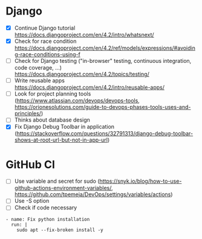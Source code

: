 # Django
- [X] Continue Django tutorial https://docs.djangoproject.com/en/4.2/intro/whatsnext/
- [x] Check for race condition https://docs.djangoproject.com/en/4.2/ref/models/expressions/#avoiding-race-conditions-using-f
- [ ] Check for Django testing ("in-browser" testing, continuous integration, code coverage, ...) https://docs.djangoproject.com/en/4.2/topics/testing/
- [ ] Write reusable apps https://docs.djangoproject.com/en/4.2/intro/reusable-apps/
- [ ] Look for project planning tools (https://www.atlassian.com/devops/devops-tools, https://orionesolutions.com/guide-to-devops-phases-tools-uses-and-principles/)
- [ ] Thinks about database design
- [x] Fix Django Debug Toolbar in application (https://stackoverflow.com/questions/32791313/django-debug-toolbar-shows-at-root-url-but-not-in-app-url)

# GitHub CI
- [ ] Use variable and secret for sudo (https://snyk.io/blog/how-to-use-github-actions-environment-variables/, https://github.com/tpemeja/DevOps/settings/variables/actions)
- [ ] Use -S option
- [ ] Check if code necessary
```
- name: Fix python installation
  run: |
    sudo apt --fix-broken install -y
```
